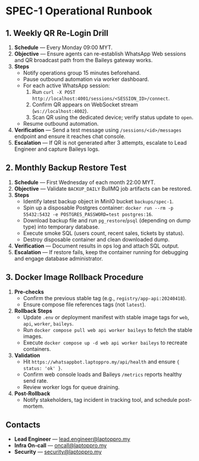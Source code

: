 # SPEC-1 Operational Runbook

## 1. Weekly QR Re-Login Drill
1. **Schedule** — Every Monday 09:00 MYT.
2. **Objective** — Ensure agents can re-establish WhatsApp Web sessions and QR broadcast path from the Baileys gateway works.
3. **Steps**
   - Notify operations group 15 minutes beforehand.
   - Pause outbound automation via worker dashboard.
   - For each active WhatsApp session:
     1. Run `curl -X POST http://localhost:4001/sessions/<SESSION_ID>/connect`.
     2. Confirm QR appears on WebSocket stream (`ws://localhost:4002`).
     3. Scan QR using the dedicated device; verify status update to `open`.
   - Resume outbound automation.
4. **Verification** — Send a test message using `/sessions/<id>/messages` endpoint and ensure it reaches chat console.
5. **Escalation** — If QR is not generated after 3 attempts, escalate to Lead Engineer and capture Baileys logs.

## 2. Monthly Backup Restore Test
1. **Schedule** — First Wednesday of each month 22:00 MYT.
2. **Objective** — Validate `BACKUP_DAILY` BullMQ job artifacts can be restored.
3. **Steps**
   - Identify latest backup object in MinIO bucket `backups/spec-1`.
   - Spin up a disposable Postgres container: `docker run --rm -p 55432:5432 -e POSTGRES_PASSWORD=test postgres:16`.
   - Download backup file and run `pg_restore`/`psql` (depending on dump type) into temporary database.
   - Execute smoke SQL (users count, recent sales, tickets by status).
   - Destroy disposable container and clean downloaded dump.
4. **Verification** — Document results in ops log and attach SQL output.
5. **Escalation** — If restore fails, keep the container running for debugging and engage database administrator.

## 3. Docker Image Rollback Procedure
1. **Pre-checks**
   - Confirm the previous stable tag (e.g., `registry/app-api:20240418`).
   - Ensure compose file references tags (not `latest`).
2. **Rollback Steps**
   - Update `.env` or deployment manifest with stable image tags for `web`, `api`, `worker`, `baileys`.
   - Run `docker compose pull web api worker baileys` to fetch the stable images.
   - Execute `docker compose up -d web api worker baileys` to recreate containers.
3. **Validation**
   - Hit `https://whatsappbot.laptoppro.my/api/health` and ensure `{ status: 'ok' }`.
   - Confirm web console loads and Baileys `/metrics` reports healthy send rate.
   - Review worker logs for queue draining.
4. **Post-Rollback**
   - Notify stakeholders, tag incident in tracking tool, and schedule post-mortem.

## Contacts
- **Lead Engineer** — lead.engineer@laptoppro.my
- **Infra On-call** — oncall@laptoppro.my
- **Security** — security@laptoppro.my
